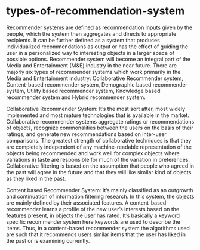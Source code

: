 # types-of-recommendation-system

Recommender systems are defined as recommendation inputs given by the people, which the system then aggregates and directs to appropriate recipients.  It can be further defined as a system that produces individualized recommendations as output or has the effect of guiding the user in a personalized way to interesting objects in a larger space of possible options. Recommender system will become an integral part of the Media and Entertainment (M&E) industry in the near future. There are majorly six types of recommender systems which work primarily in the Media and Entertainment industry: Collaborative Recommender system, Content-based recommender system, Demographic based recommender system, Utility based recommender system, Knowledge based recommender system and Hybrid recommender system.

Collaborative Recommender System:
It’s the most sort after, most widely implemented and most mature technologies that is available in the market. Collaborative recommender systems aggregate ratings or recommendations of objects, recognize commonalities between the users on the basis of their ratings, and generate new recommendations based on inter-user comparisons. The greatest strength of collaborative techniques is that they are completely independent of any machine-readable representation of the objects being recommended and work well for complex objects where variations in taste are responsible for much of the variation in preferences. Collaborative filtering is based on the assumption that people who agreed in the past will agree in the future and that they will like similar kind of objects as they liked in the past.


Content based Recommender System:
It’s mainly classified as an outgrowth and continuation of information filtering research. In this system, the objects are mainly defined by their associated features. A content-based recommender learns a profile of the new user’s interests based on the features present, in objects the user has rated. It’s basically a keyword specific recommender system here keywords are used to describe the items. Thus, in a content-based recommender system the algorithms used are such that it recommends users similar items that the user has liked in the past or is examining currently.
